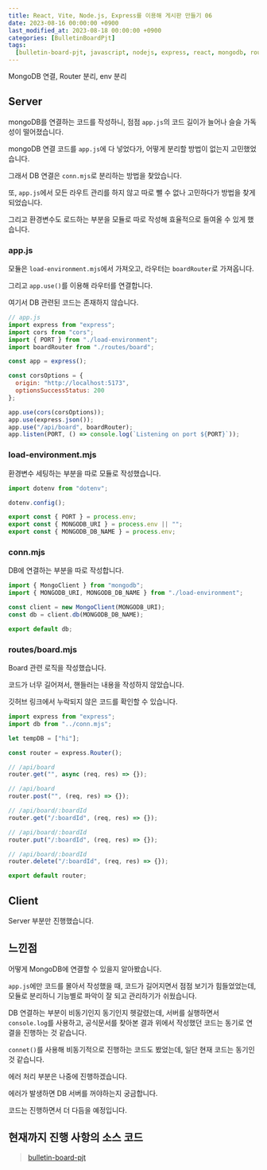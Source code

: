 ```yaml
---
title: React, Vite, Node.js, Express를 이용해 게시판 만들기 06
date: 2023-08-16 00:00:00 +0900
last_modified_at: 2023-08-18 00:00:00 +0900
categories: [BulletinBoardPjt]
tags:
  [bulletin-board-pjt, javascript, nodejs, express, react, mongodb, route, env]
---
```


MongoDB 연결, Router 분리, env 분리

## Server

mongoDB를 연결하는 코드를 작성하니, 점점 `app.js`의 코드 길이가 늘어나 슬슬 가독성이 떨어졌습니다.

mongoDB 연결 코드를 `app.js`에 다 넣었다가, 어떻게 분리할 방법이 없는지 고민했었습니다.

그래서 DB 연결은 `conn.mjs`로 분리하는 방법을 찾았습니다.

또, `app.js`에서 모든 라우트 관리를 하지 않고 따로 뺄 수 없나 고민하다가 방법을 찾게되었습니다.

그리고 환경변수도 로드하는 부분을 모듈로 따로 작성해 효율적으로 들여올 수 있게 했습니다.

### app.js

모듈은 `load-environment.mjs`에서 가져오고, 라우터는 `boardRouter`로 가져옵니다.

그리고 `app.use()`를 이용해 라우터를 연결합니다.

여기서 DB 관련된 코드는 존재하지 않습니다.

```javascript
// app.js
import express from "express";
import cors from "cors";
import { PORT } from "./load-environment";
import boardRouter from "./routes/board";

const app = express();

const corsOptions = {
  origin: "http://localhost:5173",
  optionsSuccessStatus: 200
};

app.use(cors(corsOptions));
app.use(express.json());
app.use("/api/board", boardRouter);
app.listen(PORT, () => console.log(`Listening on port ${PORT}`));
```

### load-environment.mjs

환경변수 세팅하는 부분을 따로 모듈로 작성했습니다.

```javascript
import dotenv from "dotenv";

dotenv.config();

export const { PORT } = process.env;
export const { MONGODB_URI } = process.env || "";
export const { MONGODB_DB_NAME } = process.env;
```

### conn.mjs

DB에 연결하는 부분을 따로 작성합니다.

```javascript
import { MongoClient } from "mongodb";
import { MONGODB_URI, MONGODB_DB_NAME } from "./load-environment";

const client = new MongoClient(MONGODB_URI);
const db = client.db(MONGODB_DB_NAME);

export default db;
```

### routes/board.mjs

Board 관련 로직을 작성했습니다.

코드가 너무 길어져서, 핸들러는 내용을 작성하지 않았습니다.

깃허브 링크에서 누락되지 않은 코드를 확인할 수 있습니다.

```javascript
import express from "express";
import db from "../conn.mjs";

let tempDB = ["hi"];

const router = express.Router();

// /api/board
router.get("", async (req, res) => {});

// /api/board
router.post("", (req, res) => {});

// /api/board/:boardId
router.get("/:boardId", (req, res) => {});

// /api/board/:boardId
router.put("/:boardId", (req, res) => {});

// /api/board/:boardId
router.delete("/:boardId", (req, res) => {});

export default router;
```

## Client

Server 부분만 진행했습니다.

## 느낀점

어떻게 MongoDB에 연결할 수 있을지 알아봤습니다.

`app.js`에만 코드를 몰아서 작성했을 때, 코드가 길어지면서 점점 보기가 힘들었었는데, 모듈로 분리하니 기능별로 파악이 잘 되고 관리하기가 쉬웠습니다.

DB 연결하는 부분이 비동기인지 동기인지 헷갈렸는데, 서버를 실행하면서 `console.log`를 사용하고, 공식문서를 찾아본 결과 위에서 작성했던 코드는 동기로 연결을 진행하는 것 같습니다.

`connet()`를 사용해 비동기적으로 진행하는 코드도 봤었는데, 일단 현재 코드는 동기인 것 같습니다.

에러 처리 부분은 나중에 진행하겠습니다.

에러가 발생하면 DB 서버를 꺼야하는지 궁금합니다.

코드는 진행하면서 더 다듬을 예정입니다.

## 현재까지 진행 사항의 소스 코드

> [bulletin-board-pjt](https://github.com/hhejo/bulletin-board-pjt/tree/73053e1b5e684792298e99582f9f52ecb6e2bb0a)
